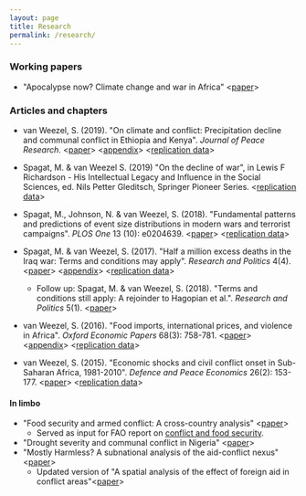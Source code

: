 ```yaml
---
layout: page
title: Research
permalink: /research/
---
```

### Working papers
* "Apocalypse now? Climate change and war in Africa" <[paper](http://www.ucd.ie/t4cms/WP18_16.pdf)>

### Articles and chapters

* van Weezel, S. (2019). "On climate and conflict: Precipitation decline and communal conflict in Ethiopia and Kenya". *Journal of Peace Research*. <[paper](http://commoneconomist.github.io/files/jpr.pdf)> <[appendix](http://commoneconomist.github.io/files/jpr.app.pdf)> <[replication data](https://github.com/CommonEconomist/replication-data/tree/master/rain-conflict)>

* Spagat, M. & van Weezel S. (2019) "On the decline of war", in Lewis F Richardson - His Intellectual Legacy and Influence in the Social Sciences, ed. Nils Petter Gleditsch, Springer Pioneer Series.  <[replication data](https://github.com/CommonEconomist/replication-data/tree/master/war-decline)>

* Spagat, M., Johnson, N. & van Weezel, S. (2018). "Fundamental patterns and predictions of event size distributions in modern wars and terrorist campaigns". *PLOS One* 13 (10): e0204639. <[paper](http://commoneconomist.github.io/files/pone.13.10.pdf)> <[replication data](https://github.com/CommonEconomist/replication-data/tree/master/david-vs-goliath)>

* Spagat, M. & van Weezel, S. (2017). "Half a million excess deaths in the Iraq war: Terms and conditions may apply". *Research and Politics* 4(4). <[paper](http://commoneconomist.github.io/files/rap.4.4.1.pdf)> <[appendix](http://commoneconomist.github.io/files/rap.4.4.1.app.pdf)>  <[replication data](https://github.com/CommonEconomist/replication-data/tree/master/iraq-excess-mortality)>
    * Follow up: Spagat, M. & van Weezel, S. (2018). "Terms and conditions still apply: A rejoinder to Hagopian et al.". *Research and Politics* 5(1). <[paper](http://commoneconomist.github.io/files/rap.5.1.1.pdf)>  
    
    
* van Weezel, S. (2016). "Food imports, international prices, and violence in Africa". *Oxford Economic Papers* 68(3): 758-781. <[paper](http://commoneconomist.github.io/files/oep.68.3.758.pdf)> <[appendix](http://commoneconomist.github.io/files/oep.68.3.758.app.pdf)>  <[replication data](https://github.com/CommonEconomist/replication-data/tree/master/food-prices-violence)>

* van Weezel, S. (2015). "Economic shocks and civil conflict onset in Sub-Saharan Africa, 1981-2010". *Defence and Peace Economics* 26(2): 153-177. <[paper](http://commoneconomist.github.io/files/dpe.26.2.153.pdf)> <[replication data](https://github.com/CommonEconomist/replication-data/tree/master/econ-shocks-conflict)>

#### In limbo
* "Food security and armed conflict: A cross-country analysis" <[paper](http://www.fao.org/3/CA0971EN/ca0971en.pdf)>
    * Served as input for FAO report on [conflict and food security](http://www.fao.org/3/a-i7821e.pdf).
* "Drought severity and communal conflict in Nigeria" <[paper](https://econpapers.repec.org/paper/hicwpaper/240.htm)>
*  "Mostly Harmless? A subnational analysis of the aid-conflict nexus" <[paper](https://www.ucd.ie/t4cms/WP17_28.pdf)>
   * Updated version of "A spatial analysis of the effect of foreign aid in conflict areas"<[paper](https://www.aiddata.org/publications/a-spatial-analysis-of-the-effect-of-foreign-aid-in-conflict-areas)>
